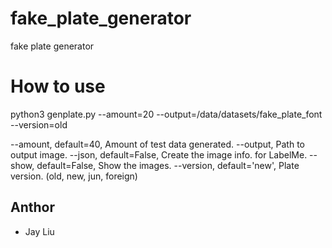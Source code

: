 # fake_plate_generator
fake plate generator

# How to use
python3 genplate.py --amount=20 --output=/data/datasets/fake_plate_font --version=old

--amount, default=40, Amount of test data generated. 
--output, Path to output image. 
--json, default=False, Create the image info. for LabelMe. 
--show, default=False, Show the images. 
--version, default='new', Plate version. (old, new, jun, foreign)	

## Anthor

+ Jay Liu
